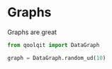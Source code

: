 # Graphs

Graphs are great

```python exec="on" source="material-block" session="graphs"
from qoolqit import DataGraph

graph = DataGraph.random_ud(10)
```
